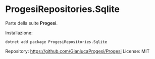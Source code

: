 ﻿# ProgesiRepositories.Sqlite

Parte della suite **Progesi**.

Installazione:

    dotnet add package ProgesiRepositories.Sqlite

Repository: https://github.com/GianlucaProgesi/Progesi
License: MIT
